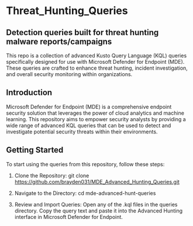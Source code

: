 # Threat_Hunting_Queries

## Detection queries built for threat hunting malware reports/campaigns

This repo is a collection of advanced Kusto Query Language (KQL) queries specifically designed for use with Microsoft Defender for Endpoint (MDE). These queries are crafted to enhance threat hunting, incident investigation, and overall security monitoring within organizations.

## Introduction
Microsoft Defender for Endpoint (MDE) is a comprehensive endpoint security solution that leverages the power of cloud analytics and machine learning. This repository aims to empower security analysts by providing a wide range of advanced KQL queries that can be used to detect and investigate potential security threats within their environments.

## Getting Started
To start using the queries from this repository, follow these steps:

1. Clone the Repository:
   git clone https://github.com/brayden031/MDE_Advanced_Hunting_Queries.git

2. Navigate to the Directory:
   cd mde-advanced-hunt-queries

3. Review and Import Queries:
   Open any of the .kql files in the queries directory.
   Copy the query text and paste it into the Advanced Hunting interface in Microsoft Defender for Endpoint.
